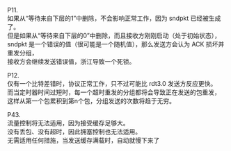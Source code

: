 P11.  
如果从“等待来自下层的1”中删除，不会影响正常工作，因为 sndpkt 已经被生成了。  
但是如果从“等待来自下层的0”中删除，而且接收方刚刚启动（处于初始状态），  
sndpkt 是一个错误的值（很可能是一个随机值），那么发送方会认为 ACK 损坏并重发分组，  
接收方会继续发送错误值，浙江导致一个死锁。  

P12.  
仅有一个比特差错时，协议正常工作，只不过可能比 rdt3.0 发送方反应更快。  
而当定时器时间过短时，每一个超时重发的分组都将会导致正在发送的包重发，  
这样从第一个包累积到第n个包，分组发送的次数将趋于无穷。  

P43.  
流量控制将无法适用，因为接受缓存足够大。  
没有丢包、没有超时，因此拥塞控制也无法适用。  
无需适用任何措施，当发送缓存满载时，自动就慢下来了  
